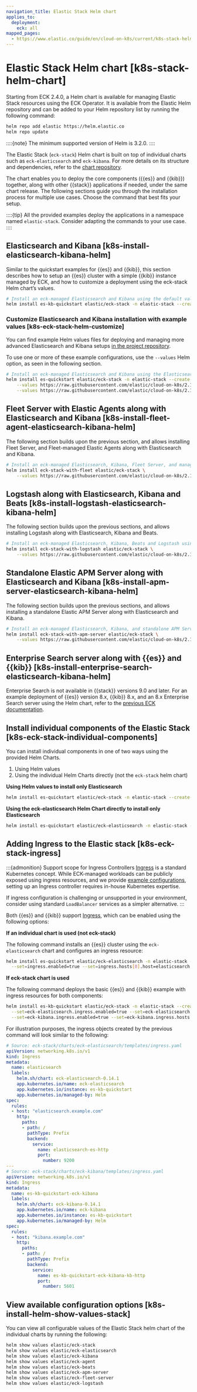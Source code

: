 ```yaml
---
navigation_title: Elastic Stack Helm chart
applies_to:
  deployment:
    eck: all
mapped_pages:
  - https://www.elastic.co/guide/en/cloud-on-k8s/current/k8s-stack-helm-chart.html
---
```


# Elastic Stack Helm chart [k8s-stack-helm-chart]

Starting from ECK 2.4.0, a Helm chart is available for managing Elastic Stack resources using the ECK Operator. It is available from the Elastic Helm repository and can be added to your Helm repository list by running the following command:

```sh
helm repo add elastic https://helm.elastic.co
helm repo update
```

::::{note} 
The minimum supported version of Helm is 3.2.0.
::::

The Elastic Stack (`eck-stack`) Helm chart is built on top of individual charts such as `eck-elasticsearch` and `eck-kibana`. For more details on its structure and dependencies, refer to the [chart repository](https://github.com/elastic/cloud-on-k8s/tree/main/deploy/eck-stack/).

The chart enables you to deploy the core components ({{es}} and {{kib}}) together, along with other {{stack}} applications if needed, under the same chart release. The following sections guide you through the installation process for multiple use cases. Choose the command that best fits your setup.

::::{tip}
All the provided examples deploy the applications in a namespace named `elastic-stack`. Consider adapting the commands to your use case.
::::

## Elasticsearch and Kibana [k8s-install-elasticsearch-kibana-helm] 

Similar to the quickstart examples for {{es}} and {{kib}}, this section describes how to setup an {{es}} cluster with a simple {{kib}} instance managed by ECK, and how to customize a deployment using the eck-stack Helm chart’s values.

```sh
# Install an eck-managed Elasticsearch and Kibana using the default values, which deploys the quickstart examples.
helm install es-kb-quickstart elastic/eck-stack -n elastic-stack --create-namespace
```

### Customize Elasticsearch and Kibana installation with example values [k8s-eck-stack-helm-customize] 

You can find example Helm values files for deploying and managing more advanced Elasticsearch and Kibana setups [in the project repository](https://github.com/elastic/cloud-on-k8s/tree/2.16/deploy/eck-stack/examples).

To use one or more of these example configurations, use the `--values` Helm option, as seen in the following section.

```sh
# Install an eck-managed Elasticsearch and Kibana using the Elasticsearch node roles example with hot, warm, and cold data tiers, and the Kibana example customizing the http service.
helm install es-quickstart elastic/eck-stack -n elastic-stack --create-namespace \
    --values https://raw.githubusercontent.com/elastic/cloud-on-k8s/2.16/deploy/eck-stack/examples/elasticsearch/hot-warm-cold.yaml \
    --values https://raw.githubusercontent.com/elastic/cloud-on-k8s/2.16/deploy/eck-stack/examples/kibana/http-configuration.yaml
```

## Fleet Server with Elastic Agents along with Elasticsearch and Kibana [k8s-install-fleet-agent-elasticsearch-kibana-helm] 

The following section builds upon the previous section, and allows installing Fleet Server, and Fleet-managed Elastic Agents along with Elasticsearch and Kibana.

```sh
# Install an eck-managed Elasticsearch, Kibana, Fleet Server, and managed Elastic Agents using custom values.
helm install eck-stack-with-fleet elastic/eck-stack \
    --values https://raw.githubusercontent.com/elastic/cloud-on-k8s/2.16/deploy/eck-stack/examples/agent/fleet-agents.yaml -n elastic-stack
```

## Logstash along with Elasticsearch, Kibana and Beats [k8s-install-logstash-elasticsearch-kibana-helm] 

The following section builds upon the previous sections, and allows installing Logstash along with Elasticsearch, Kibana and Beats.

```sh
# Install an eck-managed Elasticsearch, Kibana, Beats and Logstash using custom values.
helm install eck-stack-with-logstash elastic/eck-stack \
    --values https://raw.githubusercontent.com/elastic/cloud-on-k8s/2.16/deploy/eck-stack/examples/logstash/basic-eck.yaml -n elastic-stack
```

## Standalone Elastic APM Server along with Elasticsearch and Kibana [k8s-install-apm-server-elasticsearch-kibana-helm] 

The following section builds upon the previous sections, and allows installing a standalone Elastic APM Server along with Elasticsearch and Kibana.

```sh
# Install an eck-managed Elasticsearch, Kibana, and standalone APM Server using custom values.
helm install eck-stack-with-apm-server elastic/eck-stack \
    --values https://raw.githubusercontent.com/elastic/cloud-on-k8s/2.16/deploy/eck-stack/examples/apm-server/basic.yaml -n elastic-stack
```

## Enterprise Search server along with {{es}} and {{kib}} [k8s-install-enterprise-search-elasticsearch-kibana-helm]

Enterprise Search is not available in {{stack}} versions 9.0 and later. For an example deployment of {{es}} version 8.x, {{kib}} 8.x, and an 8.x Enterprise Search server using the Helm chart, refer to the [previous ECK documentation](https://www.elastic.co/guide/en/cloud-on-k8s/2.16/k8s-stack-helm-chart.html).

## Install individual components of the Elastic Stack [k8s-eck-stack-individual-components] 

You can install individual components in one of two ways using the provided Helm Charts.

1. Using Helm values
2. Using the individual Helm Charts directly (not the `eck-stack` helm chart)

**Using Helm values to install only Elasticsearch**

```sh
helm install es-quickstart elastic/eck-stack -n elastic-stack --create-namespace --set=eck-kibana.enabled=false
```

**Using the eck-elasticsearch Helm Chart directly to install only Elasticsearch**

```sh
helm install es-quickstart elastic/eck-elasticsearch -n elastic-stack --create-namespace
```

## Adding Ingress to the Elastic stack [k8s-eck-stack-ingress] 

:::{admonition} Support scope for Ingress Controllers
[Ingress](https://kubernetes.io/docs/concepts/services-networking/ingress/) is a standard Kubernetes concept. While ECK-managed workloads can be publicly exposed using ingress resources, and we provide [example configurations](/deploy-manage/deploy/cloud-on-k8s/recipes.md), setting up an Ingress controller requires in-house Kubernetes expertise. 

If ingress configuration is challenging or unsupported in your environment, consider using standard `LoadBalancer` services as a simpler alternative.
:::


Both {{es}} and {{kib}} support [Ingress](https://kubernetes.io/docs/concepts/services-networking/ingress/), which can be enabled using the following options:

**If an individual chart is used (not eck-stack)**

The following command installs an {{es}} cluster using the `eck-elasticsearch` chart and configures an ingress resource:

```sh
helm install es-quickstart elastic/eck-elasticsearch -n elastic-stack --create-namespace \
  --set=ingress.enabled=true --set=ingress.hosts[0].host=elasticsearch.example.com --set=ingress.hosts[0].path="/"
```

**If eck-stack chart is used**

The following command deploys the basic {{es}} and {{kib}} example with ingress resources for both components:

```sh
helm install es-kb-quickstart elastic/eck-stack -n elastic-stack --create-namespace \
  --set=eck-elasticsearch.ingress.enabled=true --set=eck-elasticsearch.ingress.hosts[0].host=elasticsearch.example.com --set=eck-elasticsearch.ingress.hosts[0].path="/" \
  --set=eck-kibana.ingress.enabled=true --set=eck-kibana.ingress.hosts[0].host=kibana.example.com --set=eck-kibana.ingress.hosts[0].path="/"
```

For illustration purposes, the ingress objects created by the previous command will look similar to the following:

```yaml
# Source: eck-stack/charts/eck-elasticsearch/templates/ingress.yaml
apiVersion: networking.k8s.io/v1
kind: Ingress
metadata:
  name: elasticsearch
  labels:
    helm.sh/chart: eck-elasticsearch-0.14.1
    app.kubernetes.io/name: eck-elasticsearch
    app.kubernetes.io/instance: es-kb-quickstart
    app.kubernetes.io/managed-by: Helm
spec:
  rules:
  - host: "elasticsearch.example.com"
    http:
      paths:
      - path: /
        pathType: Prefix
        backend:
          service:
            name: elasticsearch-es-http
            port:
              number: 9200
---
# Source: eck-stack/charts/eck-kibana/templates/ingress.yaml
apiVersion: networking.k8s.io/v1
kind: Ingress
metadata:
  name: es-kb-quickstart-eck-kibana
  labels:
    helm.sh/chart: eck-kibana-0.14.1
    app.kubernetes.io/name: eck-kibana
    app.kubernetes.io/instance: es-kb-quickstart
    app.kubernetes.io/managed-by: Helm
spec:
  rules:
  - host: "kibana.example.com"
    http:
      paths:
      - path: /
        pathType: Prefix
        backend:
          service:
            name: es-kb-quickstart-eck-kibana-kb-http
            port:
              number: 5601
```

## View available configuration options [k8s-install-helm-show-values-stack]

You can view all configurable values of the Elastic Stack helm chart of the individual charts by running the following:

```sh
helm show values elastic/eck-stack
helm show values elastic/eck-elasticsearch
helm show values elastic/eck-kibana
helm show values elastic/eck-agent
helm show values elastic/eck-beats
helm show values elastic/eck-apm-server
helm show values elastic/eck-fleet-server
helm show values elastic/eck-logstash
```

